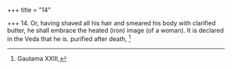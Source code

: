 +++
title = "14"

+++
14. Or, having shaved all his hair and smeared his body with clarified butter, he shall embrace the heated (iron) image (of a woman). It is declared in the Veda that he is. purified after death, [^10] 


[^10]:  Gautama XXIII,
